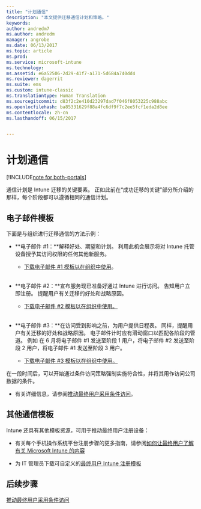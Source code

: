 ```yaml
---
title: "计划通信"
description: "本文提供迁移通信计划和策略。"
keywords: 
author: andredm7
ms.author: andredm
manager: angrobe
ms.date: 06/13/2017
ms.topic: article
ms.prod: 
ms.service: microsoft-intune
ms.technology: 
ms.assetid: e6a52506-2d29-41f7-a171-5d684a740dd4
ms.reviewer: dagerrit
ms.suite: ems
ms.custom: intune-classic
ms.translationtype: Human Translation
ms.sourcegitcommit: d83f2c2e410d23297dad7f046f8053225c988abc
ms.openlocfilehash: ba85331629f88a4fc6df9f7c2ee5fcf1eda2d8ee
ms.contentlocale: zh-cn
ms.lasthandoff: 06/15/2017


---
```


# <a name="plan-communications"></a>计划通信 

[!INCLUDE[note for both-portals](./includes/note-for-both-portals.md)]

通信计划是 Intune 迁移的关键要素。 正如此前在“成功迁移的关键”部分所介绍的那样，每个阶段都可以遵循相同的通信计划。

## <a name="e-mail-templates"></a>电子邮件模板

下面是与组织进行迁移通信的方法示例：

-   **电子邮件 \#1：**解释好处、期望和计划。 利用此机会展示将对 Intune 托管设备授予其访问权限的任何其他新服务。

    -   [下载电子邮件 \#1 模板以在组织中使用](https://gallery.technet.microsoft.com/Intune-migration-guide-end-e3209b35)。
<br></br>

-   **电子邮件 \#2：**宣布服务现已准备好通过 Intune 进行访问。 告知用户立即注册。 提醒用户有关迁移的好处和战略原因。

    -   [下载电子邮件 \#2 模板以在组织中使用。](https://gallery.technet.microsoft.com/Intune-migration-guide-end-a9d25eb5)
<br></br>

-   **电子邮件 \#3：**在访问受到影响之前，为用户提供日程表。 同样，提醒用户有关迁移的好处和战略原因。 电子邮件计时应有滑动窗口以匹配各阶段的管道。 例如 在 6 月将电子邮件 \#1 发送至阶段 1 用户，将电子邮件 \#2 发送至阶段 2 用户，将电子邮件 \#1 发送至阶段 3 用户。

    -   [下载电子邮件 \#3 模板以在组织中使用。](https://gallery.technet.microsoft.com/Intune-migration-guide-end-831521b5)

在一段时间后，可以开始通过条件访问策略强制实施符合性，并将其用作访问公司数据的条件。

-   有关详细信息，请参阅[推动最终用户采用条件访问](migration-guide-drive-adoption.md)。

## <a name="additional-communication-templates"></a>其他通信模板

Intune 还具有其他模板资源，可用于推动最终用户注册设备：

-   有关每个手机操作系统平台注册步骤的更多指南，请参阅[如何让最终用户了解有关 Microsoft Intune 的内容](/intune/end-user-educate)

-   为 IT 管理员下载可自定义的[最终用户 Intune 注册模板](https://gallery.technet.microsoft.com/End-user-Intune-enrollment-55dfd64a)

## <a name="next-steps"></a>后续步骤

[推动最终用户采用条件访问](migration-guide-drive-adoption.md)

